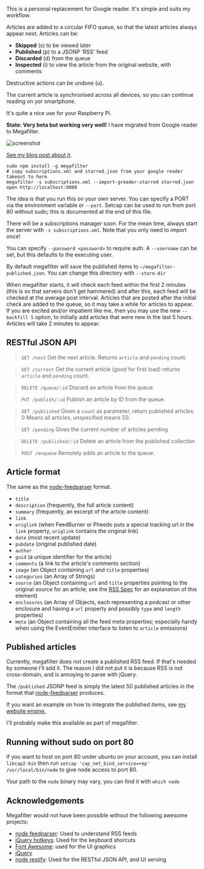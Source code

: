 This is a personal replacement for Google reader. It's simple and suits my workflow.

Articles are added to a circular FIFO queue, so that the latest articles always appear
next. Articles can be:

* **Skipped** (s) to be viewed later
* **Published** (p) to a JSONP 'RSS' feed
* **Discarded** (d) from the queue
* **Inspected** (i) to view the article from the original website, with comments

Destructive actions can be undone (u).

The current article is synchronised across all devices, so you can continue reading
on yor smartphone.

It's quite a nice use for your Raspberry Pi.

**State: Very beta but working very well!** I have migrated from Google reader
to Megafilter.


![screenshot](http://callanbryant.co.uk/images/megafilter.png)


[See my blog post about it][2].

[2]: http://callanbryant.co.uk/#Blog


	sudo npm install -g megafilter
	# copy subscriptions.xml and starred.json from your google reader takeout to here
	megafilter -s subscriptions.xml --import-greader-starred starred.json
	open http://localhost:8080

The idea is that you run this on your own server. You can specify a PORT via
the environment variable or `--port`. Setcap can be used to run from port
80 without sudo; this is documented at the end of this file.

There will be a subscriptions manager soon. For the mean time, always start the
server with `-s subscriptions.xml`. Note that you only need to import once!

You can specify `--password <password>` to require auth. A `--username` can be
set, but this defaults to the executing user.


By default megafilter will save the published items to
`~/megafilter-published.json`. You can change this directory with `--store-dir`


[1]: http://stackoverflow.com/questions/413807/is-there-a-way-for-non-root-processes-to-bind-to-privileged-ports-1024-on-l


When megafilter starts, it will check each feed within the first 2 minutes
(this is so that servers don't get hammered) and after this, each feed will be
checked at the average post interval. Articles that are posted after the
initial check are added to the queue, so it may take a while for articles to
appear. If you are excited and/or impatient like me, then you may use the new
`--backfill 5` option, to initially add articles that were new in the last 5
hours. Articles will take 2 minutes to appear.


RESTful JSON API
----------------

> `GET /next`
Get the next article. Returns `article` and `pending` count.

> `GET /current`
Get the current article (good for first load) returns `article` and `pending` count.

> `DELETE /queue/:id`
Discard an article from the queue.

> `PUT /publish/:id`
Publish an article by ID from the queue.

> `GET /published`
Given a `count` as parameter, return published articles. 0 Means all articles, unspecified  means 50.

> `GET /pending`
Gives the current number of articles pending

> `DELETE /published/:id`
Delete an article from the published collection

> `POST /enqueue`
Remotely adds an article to the queue.




Article format
--------------

The same as the [node-feedparser][3] format.

* `title`
* `description` (frequently, the full article content)
* `summary` (frequently, an excerpt of the article content)
* `link`
* `origlink` (when FeedBurner or Pheedo puts a special tracking url in the `link` property, `origlink` contains the original link)
* `date` (most recent update)
* `pubdate` (original published date)
* `author`
* `guid` (a unique identifier for the article)
* `comments` (a link to the article's comments section)
* `image` (an Object containing `url` and `title` properties)
* `categories` (an Array of Strings)
* `source` (an Object containing `url` and `title` properties pointing to the original source for an article; see the [RSS Spec](http://cyber.law.harvard.edu/rss/rss.html#ltsourcegtSubelementOfLtitemgt) for an explanation of this element)
* `enclosures` (an Array of Objects, each representing a podcast or other enclosure and having a `url` property and possibly `type` and `length` properties)
* `meta` (an Object containing all the feed meta properties; especially handy when using the EventEmitter interface to listen to `article` emissions)

Published articles
------------------

Currently, megafilter does not create a published RSS feed. If that's needed by
someone I'll add it. The reason I did not put it is because RSS is not
cross-domain, and is annoying to parse with jQuery.

The `/published` JSONP feed is simply the latest 50 published articles in the
format that [node-feedparser][3] produces.

If you want an example on how to integrate the published items, see [my website engine.][8]

I'll probably make this available as part of megafilter.

[8]: https://github.com/naggie/naggie.github.com/blob/master/js/src/engine.js


Running without sudo on port 80
-------------------------------

If you want to host on port 80 under ubuntu on your account, you can install `libcap2-bin`
then run `setcap 'cap_net_bind_service=+ep' /usr/local/bin/node` to give node access to port 80.

Your path to the `node` binary may vary, you can find it with `which node`


Acknowledgements
----------------

Megafilter would not have been possible without the following awesome projects:

  * [node feedparser][3]: Used to understand RSS feeds
  * [jQuery hotkeys][4]: Used for the keyboard shorcuts
  * [Font Awesome][5]: used for the UI graphics
  * [jQuery][6]
  * [node restify][7]: Used for the RESTful JSON API, and UI serving

[3]: https://github.com/danmactough/node-feedparser
[4]: https://github.com/jeresig/jquery.hotkeys
[5]: http://fortawesome.github.io/Font-Awesome/
[6]: http://jquery.com
[7]: http://mcavage.github.io/node-restify/
